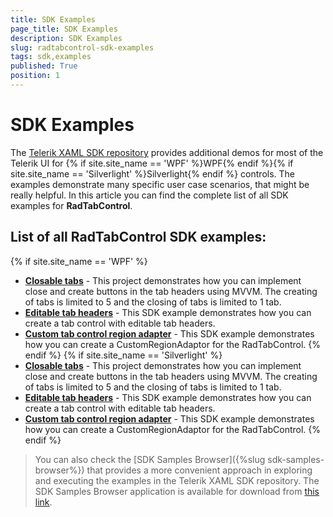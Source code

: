 ```yaml
---
title: SDK Examples
page_title: SDK Examples
description: SDK Examples
slug: radtabcontrol-sdk-examples
tags: sdk,examples
published: True
position: 1
---
```


# SDK Examples

The [Telerik XAML SDK repository](https://github.com/telerik/xaml-sdk/tree/master/) provides additional demos for most of the Telerik UI for {% if site.site_name == 'WPF' %}WPF{% endif %}{% if site.site_name == 'Silverlight' %}Silverlight{% endif %} controls. The examples demonstrate many specific user case scenarios, that might be really helpful. In this article you can find the complete list of all SDK examples for __RadTabControl__.

## List of all RadTabControl SDK examples:

{% if site.site_name == 'WPF' %}

* __[Closable tabs](https://github.com/telerik/xaml-sdk/tree/master/TabControl/ClosableTabs)__ - This project demonstrates how you can implement close and create buttons in the tab headers using MVVM. The creating of tabs is limited to 5 and the closing of tabs is limited to 1 tab.
* __[Editable tab headers](https://github.com/telerik/xaml-sdk/tree/master/TabControl/EditableTabHeaders)__ - This SDK example demonstrates how you can create a tab control with editable tab headers.
* __[Custom tab control region adapter](https://github.com/telerik/xaml-sdk/tree/master/TabControl/PRISM/CustomTabControlRegionAdapter)__ - This SDK example demonstrates how you can create a CustomRegionAdaptor for the RadTabControl.
{% endif %}
{% if site.site_name == 'Silverlight' %}
* __[Closable tabs](https://github.com/telerik/xaml-sdk/tree/master/TabControl/ClosableTabs)__ - This project demonstrates how you can implement close and create buttons in the tab headers using MVVM. The creating of tabs is limited to 5 and the closing of tabs is limited to 1 tab.
* __[Editable tab headers](https://github.com/telerik/xaml-sdk/tree/master/TabControl/EditableTabHeaders)__ - This SDK example demonstrates how you can create a tab control with editable tab headers.
* __[Custom tab control region adapter](https://github.com/telerik/xaml-sdk/tree/master/TabControl/PRISM/CustomTabControlRegionAdapter)__ - This SDK example demonstrates how you can create a CustomRegionAdaptor for the RadTabControl.
{% endif %}

>You can also check the [SDK Samples Browser]({%slug sdk-samples-browser%}) that provides a more convenient approach in exploring and executing the examples in the Telerik XAML SDK repository. The SDK Samples Browser application is available for download from [this link](http://demos.telerik.com/xaml-sdkbrowser/).